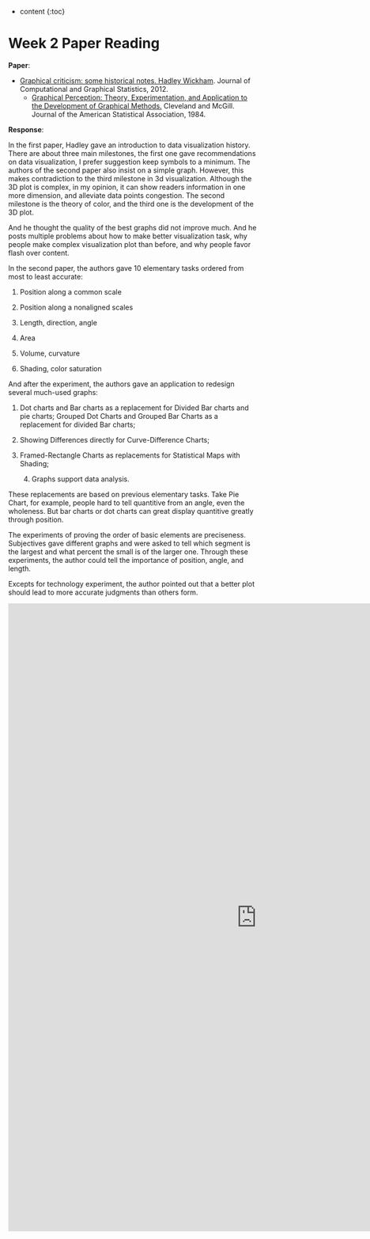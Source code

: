* content
{:toc}
# Week 2 Paper Reading #

__Paper__:

 - [Graphical criticism: some historical notes. Hadley Wickham](http://vita.had.co.nz/papers/stat-graph-hist.pdf). Journal of Computational and Graphical Statistics, 2012.
	- [Graphical Perception: Theory, Experimentation, and Application to the Development of Graphical Methods.](https://www.jstor.org/stable/pdf/2288400.pdf)  Cleveland and McGill. Journal of the American Statistical Association, 1984.	



__Response__:

In the first paper, Hadley gave an introduction to data visualization history. There are about three main milestones, the first one gave recommendations on data visualization, I prefer suggestion keep symbols to a minimum. The authors of the second paper also insist on a simple graph. However, this makes contradiction to the third milestone in 3d visualization. Although the 3D plot is complex, in my opinion, it can show readers information in one more dimension, and alleviate data points congestion. The second milestone is the theory of color, and the third one is the development of the 3D plot.  

And he thought the quality of the best graphs did not improve much. And he posts multiple problems about how to make better visualization task, why people make complex visualization plot than before, and why people favor flash over content. 



In the second paper, the authors gave 10 elementary tasks ordered from most to least accurate:             

1. Position along a common scale

2. Position along a nonaligned scales

3. Length, direction, angle

4. Area

5. Volume, curvature

6. Shading, color saturation



And after the experiment, the authors gave an application to redesign several much-used graphs:

1. Dot charts and Bar charts as a replacement for Divided Bar charts and pie charts; Grouped Dot Charts and Grouped Bar Charts as a replacement for divided Bar charts;

2. Showing Differences directly for Curve-Difference Charts;

3. Framed-Rectangle Charts as replacements for Statistical Maps with Shading;

    4. Graphs support data analysis.

These replacements are based on previous elementary tasks. Take Pie Chart, for example, people hard to tell quantitive from an angle, even the wholeness. But bar charts or dot charts can great display quantitive greatly through position.

The experiments of proving the order of basic elements are preciseness. Subjectives gave different graphs and were asked to tell which segment is the largest and what percent the small is of the larger one. Through these experiments, the author could tell the importance of position, angle, and length.

Excepts for technology experiment, the author pointed out that a better plot should lead to more accurate judgments than others form.

 
<center><iframe src="https://public.tableau.com/views/ATaleof50Cities/ATaleof50Cities?:embed=y&:display_count=yes&:toolbar=no" width="1004" height="1269" frameborder="0"></iframe></center>

